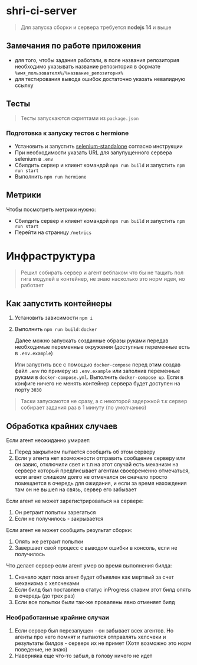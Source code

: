 # shri-ci-server

> Для запуска сборки и сервера требуется **nodejs 14** и выше

## Замечания по работе приложения

- для того, чтобы задания работали, в поле названия репозитория необходимо указывать название репозитория в формате `%имя_пользователя%/%название_репозитория%`
- для тестирования вывода ошибок достаточно указать невалидную ссылку

## Тесты

> Тесты запускаются скриптами из `package.json`

### Подготовка к запуску тестов с hermione

- Установить и запустить [selenium-standalone](https://github.com/gemini-testing/hermione#prerequisites) согласно инструкции
- При необходимости указать URL для запупущенного сервера selenium в `.env`
- Сбилдить сервер и клиент командой `npm run build` и запустить `npm run start`
- Выполнить `npm run hermione`

## Метрики

Чтобы посмотреть метрики нужно:

- Сбилдить сервер и клиент командой `npm run build` и запустить `npm run start`
- Перейти на страницу `/metrics`

# Инфраструктура

> Решил собирать сервер и агент вебпаком что бы не тащить пол гига модулей в контейнер, не знаю насколько это норм идея, но работает

## Как запустить контейнеры

1. Установить зависимости `npm i`
1. Выполнить `npm run build:docker`

   Далее можно запускать созданные образы руками передав необходимые переменные окружения (доступные переменные есть в `.env.example`)

   Или запустить все с помощью `docker-compose` перед этим создав файл `.env` по примеру из `.env.example` или заполнив переменные руками в `docker-compose.yml`. Выполнить `docker-compose up`. Если в конфиге ничего не менять контейнер сервера будет доступен на порту `3030`

> Таски запускаются не сразу, а с некоторой задержкой т.к сервер собирает задания раз в 1 минуту (по умолчанию)

## Обработка крайних случаев

Если агент неожиданно умирает:

1. Перед закрытием пытается сообщить об этом серверу
1. Если у агента нет возможности отправить сообщение серверу или он завис, отключили свет и т.п на этот случай есть механизм на сервере который предписывает агентам своевременно отмечаться, если агент слишком долго не отмечался он сначало просто помещается в очередь для ожидания, и если за время нахождения там он не вышел на связь, сервер его забывает

Если агент не может зарегистрироваться на сервере:

1. Он ретраит попытки зарегаться
2. Если не получилось - закрывается

Если агент не может сообщить результат сборки:

1. Опять же ретраит попытки
2. Завершает свой процесс с выводом ошибки в консоль, если не получилось

Что делает сервер если агент умер во время выполнения билда:

1. Сначало ждет пока агент будет объявлен как мертвый за счет механизма с хелсчеками
1. Если билд был поставлен в статус inProgress ставим этот билд опять в очередь (до трех раз)
1. Если все попытки были так-же провалены явно отменяет билд

### Необработанные крайние случаи

1. Если сервер был перезапущен - он забывает всех агентов. Но агенты про него помнят и пытаются отправлять хелсчеки и результаты билдов - серверх их не примет (Хотя возможно это норм поведение, не знаю)
1. Наверняка еще что-то забыл, в голову ничего не идет
